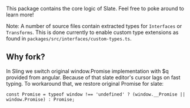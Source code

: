 This package contains the core logic of Slate. Feel free to poke around to learn more!

Note: A number of source files contain extracted types for `Interfaces` or `Transforms`. This is done currently to enable custom type extensions as found in `packages/src/interfaces/custom-types.ts`.

## Why fork?

In Sling we switch original window.Promise implementation with \$q provided from angular.
Because of that slate editor's cursor lags on fast typing. To workaround that, we restore original Promise for slate:

```
const Promise = typeof window !== 'undefined' ? (window.__Promise || window.Promise) : Promise;
```
